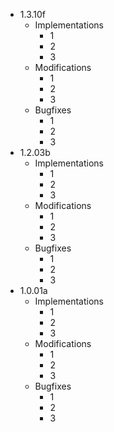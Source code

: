 - 1.3.10f
  - Implementations
    - 1
    - 2
    - 3
  - Modifications
    - 1
    - 2
    - 3  
  - Bugfixes
    - 1
    - 2
    - 3 
- 1.2.03b
  - Implementations
    - 1
    - 2
    - 3
  - Modifications
    - 1
    - 2
    - 3  
  - Bugfixes
    - 1
    - 2
    - 3
- 1.0.01a
  - Implementations
    - 1
    - 2
    - 3
  - Modifications
    - 1
    - 2
    - 3  
  - Bugfixes
    - 1
    - 2
    - 3
